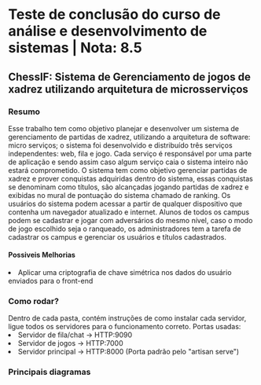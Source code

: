 <H1>Teste de conclusão do curso de análise e desenvolvimento de sistemas | Nota: 8.5 </H1>
<H2>ChessIF: Sistema de Gerenciamento de jogos de xadrez utilizando arquitetura de microsserviços </H2>
<H3>Resumo</H2>
Esse trabalho tem como objetivo planejar e desenvolver um sistema de gerenciamento de partidas de xadrez, utilizando a arquitetura de software: micro serviços; o sistema foi desenvolvido e distribuído três serviços independentes: web, fila e jogo. Cada serviço é responsável por uma parte de aplicação e sendo assim caso algum serviço caia o sistema inteiro não estará comprometido. O sistema tem como objetivo gerenciar partidas de xadrez e prover conquistas adquiridas dentro do sistema, essas conquistas se denominam como títulos, são alcançadas jogando partidas de xadrez e exibidas no mural de pontuação do sistema chamado de ranking. Os usuários do sistema podem acessar a partir de qualquer dispositivo que contenha um navegador atualizado e internet. Alunos de todos os campus podem se cadastrar e jogar com adversários do mesmo nível, caso o modo de jogo escolhido seja o ranqueado, os administradores tem a tarefa de cadastrar os campus e gerenciar os usuários e títulos cadastrados.

<H4>Possiveis Melhorias</H4>
<li>Aplicar uma criptografia de chave simétrica nos dados do usuário enviados para o front-end</li>

<h3> Como rodar? </h3>
Dentro de cada pasta, contém instruções de como instalar cada servidor, ligue todos os servidores para o funcionamento correto.
Portas usadas:
<li>Servidor de fila/chat -> HTTP:9090 </li>
<li>Servidor de jogos -> HTTP:7000 </li>
<li>Servidor principal -> HTTP:8000 (Porta padrão pelo "artisan serve")</li>


<h3>Principais diagramas</h3>
